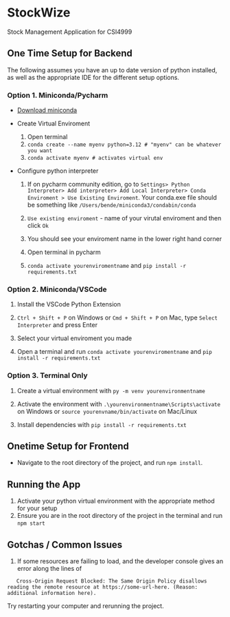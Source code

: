 # StockWize

Stock Management Application for CSI4999

## One Time Setup for Backend

The following assumes you have an up to date version of python installed, as well as the appropriate IDE for the different setup options.

### Option 1. Miniconda/Pycharm

- [Download miniconda](https://docs.anaconda.com/miniconda/)
- Create Virtual Enviroment

   1. Open terminal
   2. `conda create --name myenv python=3.12 # "myenv" can be whatever you want` 
   3. `conda activate myenv # activates virtual env`

- Configure python interpreter 

  1. If on pycharm community edition, go to `Settings> Python Interpreter> Add interpreter> Add Local Interpreter> Conda Enviroment > Use Existing Enviroment`. Your conda.exe file should be something like `/Users/bende/miniconda3/condabin/conda`

  2. `Use existing enviroment` - name of your virutal enviroment and then click `Ok`
  3. You should see your enviroment name in the lower right hand corner
  4. Open terminal in pycharm
  5. `conda activate yourenviromentname` and `pip install -r requirements.txt`
    
### Option 2. Miniconda/VSCode

   1. Install the VSCode Python Extension
     
   2. `Ctrl + Shift + P` on Windows or `Cmd + Shift + P` on Mac, type `Select Interpreter` and press Enter
   
   3. Select your virtual enviroment you made
     
   4. Open a terminal and run `conda activate yourenviromentname` and `pip install -r requirements.txt`

### Option 3. Terminal Only

   1. Create a virtual environment with `py -m venv yourenvironmentname`

   2. Activate the environment with `.\yourenvironmentname\Scripts\activate` on Windows or `source yourenvname/bin/activate` on Mac/Linux

   3. Install dependencies with `pip install -r requirements.txt`

## Onetime Setup for Frontend

   - Navigate to the root directory of the project, and run `npm install`.

## Running the App

   1. Activate your python virtual environment with the appropriate method for your setup
   2. Ensure you are in the root directory of the project in the terminal and run `npm start`

## Gotchas / Common Issues

   1. If some resources are failing to load, and the developer console gives an error along the lines of 

   ```
      Cross-Origin Request Blocked: The Same Origin Policy disallows
   reading the remote resource at https://some-url-here. (Reason:
   additional information here).
   ```

   Try restarting your computer and rerunning the project.
   